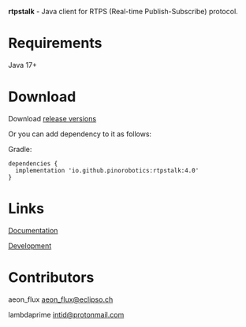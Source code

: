 **rtpstalk** - Java client for RTPS (Real-time Publish-Subscribe) protocol.

# Requirements

Java 17+

# Download

Download [release versions](rtpstalk/release/CHANGELOG.md)

Or you can add dependency to it as follows:

Gradle:

```
dependencies {
  implementation 'io.github.pinorobotics:rtpstalk:4.0'
}
```

# Links

[Documentation](http://pinoweb.freetzi.com/rtpstalk)

[Development](DEVELOPMENT.md)

# Contributors

aeon_flux <aeon_flux@eclipso.ch>

lambdaprime <intid@protonmail.com>
